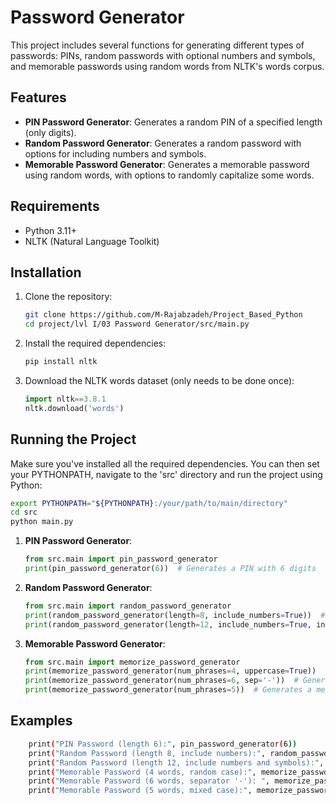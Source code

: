 # Password Generator

This project includes several functions for generating different types of passwords: PINs, random passwords with optional numbers and symbols, and memorable passwords using random words from NLTK's words corpus.

## Features

- **PIN Password Generator**: Generates a random PIN of a specified length (only digits).
- **Random Password Generator**: Generates a random password with options for including numbers and symbols.
- **Memorable Password Generator**: Generates a memorable password using random words, with options to randomly capitalize some words.

## Requirements

- Python 3.11+
- NLTK (Natural Language Toolkit)

## Installation

1. Clone the repository:
    ```sh
    git clone https://github.com/M-Rajabzadeh/Project_Based_Python
    cd project/lvl I/03 Password Generator/src/main.py
    ```

2. Install the required dependencies:
    ```sh
    pip install nltk
    ```

3. Download the NLTK words dataset (only needs to be done once):
    ```python
    import nltk==3.8.1
    nltk.download('words')
    ```

## Running the Project

Make sure you've installed all the required dependencies. You can then set your PYTHONPATH, navigate to the 'src' directory and run the project using Python:

```bash
export PYTHONPATH="${PYTHONPATH}:/your/path/to/main/directory"
cd src
python main.py
```

1. **PIN Password Generator**:
    ```python
    from src.main import pin_password_generator
    print(pin_password_generator(6))  # Generates a PIN with 6 digits
    ```

2. **Random Password Generator**:
    ```python
    from src.main import random_password_generator
    print(random_password_generator(length=8, include_numbers=True))  # Generates a random password with 8 characters including numbers
    print(random_password_generator(length=12, include_numbers=True, include_symbols=True))  # Generates a random password with 12 characters including numbers and symbols
    ```

3. **Memorable Password Generator**:
    ```python
    from src.main import memorize_password_generator
    print(memorize_password_generator(num_phrases=4, uppercase=True))  # Generates a memorable password with 4 words, some words in uppercase
    print(memorize_password_generator(num_phrases=6, sep='-'))  # Generates a memorable password with 6 words separated by '-'
    print(memorize_password_generator(num_phrases=5))  # Generates a memorable password with 5 words, random case
    ```

## Examples

```sh
    print("PIN Password (length 6):", pin_password_generator(6))
    print("Random Password (length 8, include numbers):", random_password_generator(length=8, include_numbers=True))
    print("Random Password (length 12, include numbers and symbols):", random_password_generator(length=12, include_numbers=True, include_symbols=True))
    print("Memorable Password (4 words, random case):", memorize_password_generator(num_phrases=4, uppercase=True))
    print("Memorable Password (6 words, separator '-'): ", memorize_password_generator(num_phrases=6, sep='-'))
    print("Memorable Password (5 words, mixed case):", memorize_password_generator(num_phrases=5))
```